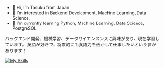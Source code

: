 - 👋 Hi, I’m Tasuku from Japan
- 👀 I’m interested in Backend Development, Machine Learning, Data Science.
- 🌱 I’m currently learning Python, Machine Learning, Data Science, PostgreSQL

バックエンド開発、機械学習、データサイエンスンスに興味があり、現在学習しています。
英語が好きで、将来的にも英語力を活かして仕事したいという夢があります！


[![My Skills](https://skillicons.dev/icons?i=django,python,postgres,html,css,sklearn,tensorflow)](https://skillicons.dev)
<!---
TaskH1/TaskH1 is a ✨ special ✨ repository because its `README.md` (this file) appears on your GitHub profile.
You can click the Preview link to take a look at your changes.
--->
